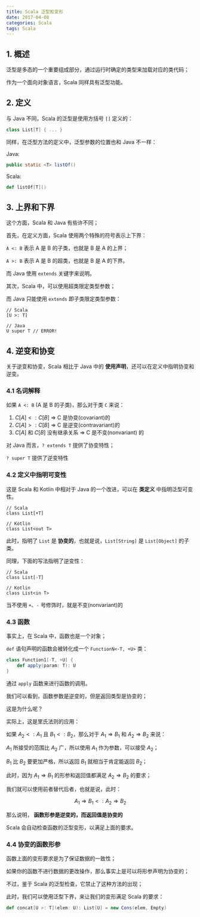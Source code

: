```yaml
---
title: Scala 泛型和变形
date: 2017-04-08
categories: Scala
tags: Scala
---
```


## 1. 概述

泛型是多态的一个重要组成部分，通过运行时确定的类型来加载对应的类代码；

作为一个面向对象语言，Scala 同样具有泛型功能。

## 2. 定义

与 Java 不同，Scala 的泛型是使用方括号 `[]` 定义的：

```scala
class List[T] { ... }
```

同样，在泛型方法的定义中，泛型参数的位置也和 Java 不一样：

Java:

```java
public static <T> listOf()
```

Scala:

```scala
def listOf[T]()
```

## 3. 上界和下界

这个方面，Scala 和 Java 有些许不同；

首先，在定义方面，Scala 使用两个特殊的符号表示上下界：

`A <: B` 表示 A 是 B 的子类，也就是 B 是 A 的上界；

`A >: B` 表示 A 是 B 的超类，也就是 B 是 A 的下界。

而 Java 使用 `extends` 关键字来说明。

其次，Scala 中，可以使用超类限定类型参数；

而 Java 只能使用 `extends` 即子类限定类型参数：

```
// Scala
[U >: T]

// Java
U super T // ERROR!
```

## 4. 逆变和协变

关于逆变和协变，Scala 相比于 Java 中的 **使用声明**，还可以在定义中指明协变和逆变。

### 4.1 名词解释

如果 `A <: B` (A 是 B 的子类)，那么对于类 `C` 来说：

1. $C[A] <: C[B]$ => C 是协变(covariant)的
2. $C[A] >: C[B]$ => C 是逆变(contravariant)的
3. $C[A]$ 和 $C[B]$ 没有继承关系 =>  C 是不变(nonvariant) 的

对 Java 而言，`? extends T` 提供了协变特性；

`? super T` 提供了逆变特性

### 4.2 定义中指明可变性

这是 Scala 和 Kotlin 中相对于 Java 的一个改进，可以在 **类定义** 中指明泛型可变性。

```
// Scala
class List[+T]

// Kotlin
class List<out T>
```

此时，指明了 `List` 是 **协变的**，也就是说，`List[String]` 是 `List[Object]` 的子类。

同理，下面的写法指明了逆变性：

```
// Scala
class List[-T]

// Kotlin
class List<in T>
```

当不使用 `+`、`-` 号修饰时，就是不变(nonvariant)的

### 4.3 函数

事实上，在 Scala 中，函数也是一个对象；

`def` 语句声明的函数会被转化成一个 `FunctionN<-T, +U>` 类：

```scala
class Function1[-T, +U] {
    def apply(param: T): U
}
```

通过 `apply` 函数来进行函数的调用。

我们可以看到，函数参数是逆变的，但是返回类型是协变的；

这是为什么呢？

实际上，这是里氏法则的应用：

如果 $A_2 <: A_1$ 且 $B_1 <: B_2$，那么对于 $A_1 \Rightarrow B_1$ 和 $A_2 \Rightarrow B_2$ 来说：

$A_1$ 所接受的范围比 $A_2$ 广，所以使用 $A_1$ 作为参数，可以接受 $A_2$；

$B_1$ 比 $B_2$ 要更加严格，所以返回 $B_1$ 就相当于肯定能返回 $B_2$；

此时，因为 $A_1 \Rightarrow B_1$ 的形参和返回值都满足 $A_2 \Rightarrow B_2$ 的要求；

我们就可以使用前者替代后者，也就是说，此时：

$$
A_1 \Rightarrow B_1 <: A_2 \Rightarrow B_2
$$

那么说明， **函数形参是逆变的，而返回值是协变的**

Scala 会自动检查函数的泛型变形，以满足上面的要求。

### 4.4 协变的函数形参

函数上面的变形要求是为了保证数据的一致性；

如果你的函数不进行数据的更改操作，那么事实上是可以将形参声明为协变的；

不过，鉴于 Scala 的泛型检查，它禁止了这种方法的出现；

此时，我们可以使用泛型下界，来让我们的变形满足 Scala 的要求：

```scala
def concat[U >: T](elem: U): List[U] = new Cons(elem, Empty)
```
